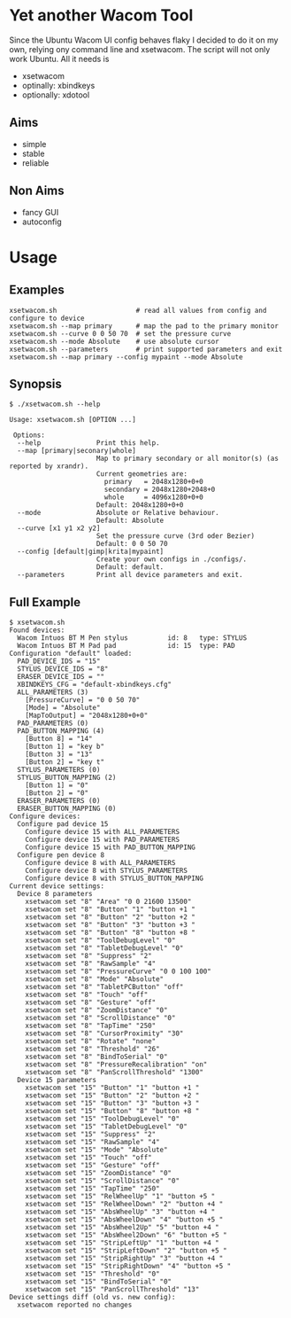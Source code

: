 # Yet another Wacom Tool

Since the Ubuntu Wacom UI config behaves flaky I decided to do it on my own, relying ony command line and xsetwacom.
The script will not only work  Ubuntu.
All it needs is

* xsetwacom
* optinally: xbindkeys
* optionally: xdotool

## Aims
* simple
* stable
* reliable

## Non Aims
* fancy GUI
* autoconfig

# Usage

## Examples

    xsetwacom.sh                    # read all values from config and configure to device
    xsetwacom.sh --map primary      # map the pad to the primary monitor
    xsetwacom.sh --curve 0 0 50 70  # set the pressure curve
    xsetwacom.sh --mode Absolute    # use absolute cursor
    xsetwacom.sh --parameters       # print supported parameters and exit
    xsetwacom.sh --map primary --config mypaint --mode Absolute

## Synopsis
    $ ./xsetwacom.sh --help

    Usage: xsetwacom.sh [OPTION ...] 

     Options:
      --help              Print this help.
      --map [primary|seconary|whole]
                          Map to primary secondary or all monitor(s) (as reported by xrandr).
                          Current geometries are:
                            primary   = 2048x1280+0+0
                            secondary = 2048x1280+2048+0
                            whole     = 4096x1280+0+0
                          Default: 2048x1280+0+0
      --mode              Absolute or Relative behaviour.
                          Default: Absolute
      --curve [x1 y1 x2 y2]
                          Set the pressure curve (3rd oder Bezier)
                          Default: 0 0 50 70
      --config [default|gimp|krita|mypaint]
                          Create your own configs in ./configs/.
                          Default: default.
      --parameters        Print all device parameters and exit.


## Full Example
    $ xsetwacom.sh 
    Found devices:
      Wacom Intuos BT M Pen stylus          id: 8   type: STYLUS
      Wacom Intuos BT M Pad pad             id: 15  type: PAD
    Configuration "default" loaded:
      PAD_DEVICE_IDS = "15"
      STYLUS_DEVICE_IDS = "8"
      ERASER_DEVICE_IDS = ""
      XBINDKEYS_CFG = "default-xbindkeys.cfg"
      ALL_PARAMETERS (3)
        [PressureCurve] = "0 0 50 70"
        [Mode] = "Absolute"
        [MapToOutput] = "2048x1280+0+0"
      PAD_PARAMETERS (0)
      PAD_BUTTON_MAPPING (4)
        [Button 8] = "14"
        [Button 1] = "key b"
        [Button 3] = "13"
        [Button 2] = "key t"
      STYLUS_PARAMETERS (0)
      STYLUS_BUTTON_MAPPING (2)
        [Button 1] = "0"
        [Button 2] = "0"
      ERASER_PARAMETERS (0)
      ERASER_BUTTON_MAPPING (0)
    Configure devices:
      Configure pad device 15
        Configure device 15 with ALL_PARAMETERS
        Configure device 15 with PAD_PARAMETERS
        Configure device 15 with PAD_BUTTON_MAPPING
      Configure pen device 8
        Configure device 8 with ALL_PARAMETERS
        Configure device 8 with STYLUS_PARAMETERS
        Configure device 8 with STYLUS_BUTTON_MAPPING
    Current device settings:
      Device 8 parameters
        xsetwacom set "8" "Area" "0 0 21600 13500"
        xsetwacom set "8" "Button" "1" "button +1 "
        xsetwacom set "8" "Button" "2" "button +2 "
        xsetwacom set "8" "Button" "3" "button +3 "
        xsetwacom set "8" "Button" "8" "button +8 "
        xsetwacom set "8" "ToolDebugLevel" "0"
        xsetwacom set "8" "TabletDebugLevel" "0"
        xsetwacom set "8" "Suppress" "2"
        xsetwacom set "8" "RawSample" "4"
        xsetwacom set "8" "PressureCurve" "0 0 100 100"
        xsetwacom set "8" "Mode" "Absolute"
        xsetwacom set "8" "TabletPCButton" "off"
        xsetwacom set "8" "Touch" "off"
        xsetwacom set "8" "Gesture" "off"
        xsetwacom set "8" "ZoomDistance" "0"
        xsetwacom set "8" "ScrollDistance" "0"
        xsetwacom set "8" "TapTime" "250"
        xsetwacom set "8" "CursorProximity" "30"
        xsetwacom set "8" "Rotate" "none"
        xsetwacom set "8" "Threshold" "26"
        xsetwacom set "8" "BindToSerial" "0"
        xsetwacom set "8" "PressureRecalibration" "on"
        xsetwacom set "8" "PanScrollThreshold" "1300"
      Device 15 parameters
        xsetwacom set "15" "Button" "1" "button +1 "
        xsetwacom set "15" "Button" "2" "button +2 "
        xsetwacom set "15" "Button" "3" "button +3 "
        xsetwacom set "15" "Button" "8" "button +8 "
        xsetwacom set "15" "ToolDebugLevel" "0"
        xsetwacom set "15" "TabletDebugLevel" "0"
        xsetwacom set "15" "Suppress" "2"
        xsetwacom set "15" "RawSample" "4"
        xsetwacom set "15" "Mode" "Absolute"
        xsetwacom set "15" "Touch" "off"
        xsetwacom set "15" "Gesture" "off"
        xsetwacom set "15" "ZoomDistance" "0"
        xsetwacom set "15" "ScrollDistance" "0"
        xsetwacom set "15" "TapTime" "250"
        xsetwacom set "15" "RelWheelUp" "1" "button +5 "
        xsetwacom set "15" "RelWheelDown" "2" "button +4 "
        xsetwacom set "15" "AbsWheelUp" "3" "button +4 "
        xsetwacom set "15" "AbsWheelDown" "4" "button +5 "
        xsetwacom set "15" "AbsWheel2Up" "5" "button +4 "
        xsetwacom set "15" "AbsWheel2Down" "6" "button +5 "
        xsetwacom set "15" "StripLeftUp" "1" "button +4 "
        xsetwacom set "15" "StripLeftDown" "2" "button +5 "
        xsetwacom set "15" "StripRightUp" "3" "button +4 "
        xsetwacom set "15" "StripRightDown" "4" "button +5 "
        xsetwacom set "15" "Threshold" "0"
        xsetwacom set "15" "BindToSerial" "0"
        xsetwacom set "15" "PanScrollThreshold" "13"
    Device settings diff (old vs. new config):
      xsetwacom reported no changes
